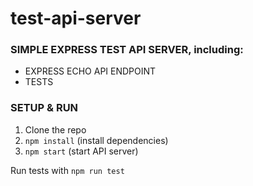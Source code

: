 # test-api-server

### SIMPLE EXPRESS TEST API SERVER, including:

- EXPRESS ECHO API ENDPOINT
- TESTS


### SETUP & RUN

1. Clone the repo
2. `npm install` (install dependencies)
3. `npm start` (start API server)

Run tests with `npm run test`


